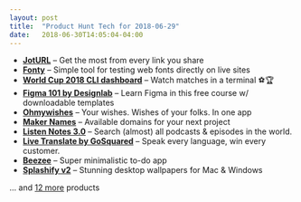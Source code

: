 ```yaml
---
layout: post
title:  "Product Hunt Tech for 2018-06-29"
date:   2018-06-30T14:05:04-04:00
---
```


* **[JotURL](https://www.producthunt.com/posts/joturl?utm_campaign=producthunt-api&utm_medium=api&utm_source=Application%3A+Daily+Digest+RSS+%28ID%3A+3202%29)** – Get the most from every link you share
* **[Fonty](https://www.producthunt.com/posts/fonty?utm_campaign=producthunt-api&utm_medium=api&utm_source=Application%3A+Daily+Digest+RSS+%28ID%3A+3202%29)** – Simple tool for testing web fonts directly on live sites
* **[World Cup 2018 CLI dashboard](https://www.producthunt.com/posts/world-cup-2018-cli-dashboard?utm_campaign=producthunt-api&utm_medium=api&utm_source=Application%3A+Daily+Digest+RSS+%28ID%3A+3202%29)** – Watch matches in a terminal ⚽🏆
* **[Figma 101 by Designlab](https://www.producthunt.com/posts/figma-101-by-designlab?utm_campaign=producthunt-api&utm_medium=api&utm_source=Application%3A+Daily+Digest+RSS+%28ID%3A+3202%29)** – Learn Figma in this free course w/ downloadable templates
* **[Ohmywishes](https://www.producthunt.com/posts/ohmywishes?utm_campaign=producthunt-api&utm_medium=api&utm_source=Application%3A+Daily+Digest+RSS+%28ID%3A+3202%29)** – Your wishes. Wishes of your folks. In one app
* **[Maker Names](https://www.producthunt.com/posts/maker-names?utm_campaign=producthunt-api&utm_medium=api&utm_source=Application%3A+Daily+Digest+RSS+%28ID%3A+3202%29)** – Available domains for your next project
* **[Listen Notes 3.0](https://www.producthunt.com/posts/listen-notes-3-0?utm_campaign=producthunt-api&utm_medium=api&utm_source=Application%3A+Daily+Digest+RSS+%28ID%3A+3202%29)** – Search (almost) all podcasts & episodes in the world.
* **[Live Translate by GoSquared](https://www.producthunt.com/posts/live-translate-by-gosquared?utm_campaign=producthunt-api&utm_medium=api&utm_source=Application%3A+Daily+Digest+RSS+%28ID%3A+3202%29)** – Speak every language, win every customer.
* **[Beezee](https://www.producthunt.com/posts/beezee?utm_campaign=producthunt-api&utm_medium=api&utm_source=Application%3A+Daily+Digest+RSS+%28ID%3A+3202%29)** – Super minimalistic to-do app
* **[Splashify v2](https://www.producthunt.com/posts/splashify-v2?utm_campaign=producthunt-api&utm_medium=api&utm_source=Application%3A+Daily+Digest+RSS+%28ID%3A+3202%29)** – Stunning desktop wallpapers for Mac & Windows

… and [12 more](https://www.producthunt.com/tech) products